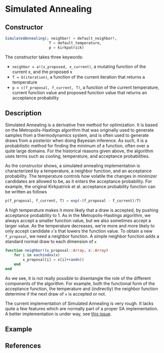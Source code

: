 # Simulated Annealing
## Constructor
```julia
SimulatedAnnealing(; neighbor! = default_neighbor!,
                    T = default_temperature,
                    p = kirkpatrick)
```

The constructor takes three keywords:

* `neighbor = a!(x_proposed, x_current)`, a mutating function of the current x, and the proposed x
* `T = b(iteration)`, a function of the current iteration that returns a temperature
* `p = c(f_proposal, f_current, T)`, a function of the current temperature, current function value and proposed function value that returns an acceptance probability

## Description
Simulated Annealing is a derivative free method for optimization. It is based on
the Metropolis-Hastings algorithm that was originally used to generate samples
from a thermodynamics system, and is often used to generate draws from a posterior
when doing Bayesian inference. As such, it is a probabilistic method for finding
the minimum of a function, often over a quite large domains. For the historical
reasons given above, the algorithm uses terms such as cooling, temperature, and
acceptance probabilities.

As the constructor shows, a simulated annealing implementation is characterized
by a temperature, a neighbor function, and
an acceptance probability. The temperature controls how volatile the changes in
minimizer candidates are allowed to be, as it enters the acceptance probability.
For example, the original Kirkpatrick et al. acceptance probability function can be written
as follows
```julia
p(f_proposal, f_current, T) = exp(-(f_proposal - f_current)/T)
```
A high temperature makes it more likely that a draw is accepted, by pushing acceptance
probability to 1. As in the Metropolis-Hastings
algorithm, we always accept a smaller function value, but we also sometimes accept a
larger value. As the temperature decreases, we're more and more likely to only accept
candidate `x`'s that lowers the function value. To obtain a new `f_proposal`, we need
a neighbor function. A simple neighbor function adds a standard normal draw to each
dimension of `x`
```julia
function neighbor!(x_proposal::Array, x::Array)
    for i in eachindex(x)
        x_proposal[i] = x[i]+randn()
    end
end
```
As we see, it is not really possible
to disentangle the role of the different components of the algorithm. For example, both the
functional form of the acceptance function, the temperature and (indirectly) the neighbor
function determine if the next draw of `x` is accepted or not.

The current implementation of Simulated Annealing is very rough.  It lacks quite
a few features which are normally part of a proper SA implementation.
A better implementation is under way, see [this issue](https://github.com/JuliaOpt/Optim.jl/issues/200).

## Example

## References
